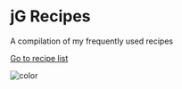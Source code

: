<h1 id="cover-heading">
  jG Recipes  <!-- TODO: Update title -->
</h1>
<!--
[![GitHub tags](https://img.shields.io/github/tag/MichaelCurrin/docsify-js-template.svg)](https://GitHub.com/MichaelCurrin/docsify-js-template/tags/)  TODO: Update username and repo name -->

A compilation of my frequently used recipes <!-- TODO: Replace with your description -->


<!-- TODO: Update to match your project's benefits/features. Git emojis work great here. 

- :hourglass_flowing_sand: Quickly set up an elegant, responsive site
- :open_file_folder: Use your markdown docs as content
- :sparkles: No compilation step and no templating syntax to learn
- :nut_and_bolt: Built on [DocsifyJS](https://docsify.js.org/)
- :pushpin: The library loads in the browser - no local dependencies
- :cloud: Serve locally and on GitHub Pages or Netlify
-->

[Go to recipe list](#landingpage) 

<!-- TODO: Set your background color or image. -->
![color](#b3d9f8)
